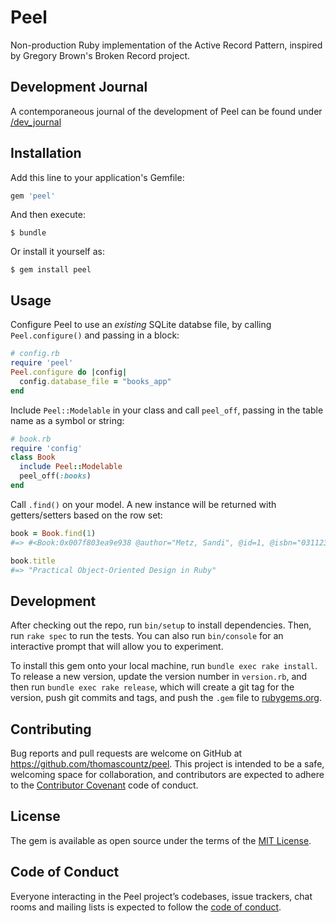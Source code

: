 # Peel

Non-production Ruby implementation of the Active Record Pattern, inspired by Gregory Brown's Broken Record project.

## Development Journal

A contemporaneous journal of the development of Peel can be found under [/dev_journal](dev_journal)

## Installation

Add this line to your application's Gemfile:

```ruby
gem 'peel'
```

And then execute:

    $ bundle

Or install it yourself as:

    $ gem install peel

## Usage

Configure Peel to use an _existing_ SQLite databse file, by calling `Peel.configure()` and passing in a block:

```ruby
# config.rb
require 'peel'
Peel.configure do |config|
  config.database_file = "books_app"
end
```

Include `Peel::Modelable` in your class and call `peel_off`, passing in the table name as a symbol or string:

```ruby
# book.rb
require 'config'
class Book
  include Peel::Modelable
  peel_off(:books)
end
```

Call `.find()` on your model. A new instance will be returned with getters/setters based on the row set:

```ruby
book = Book.find(1)
#=> #<Book:0x007f803ea9e938 @author="Metz, Sandi", @id=1, @isbn="0311237841549", @title="Practical Object-Oriented Design in Ruby">

book.title
#=> "Practical Object-Oriented Design in Ruby"
```

## Development

After checking out the repo, run `bin/setup` to install dependencies. Then, run `rake spec` to run the tests. You can also run `bin/console` for an interactive prompt that will allow you to experiment.

To install this gem onto your local machine, run `bundle exec rake install`. To release a new version, update the version number in `version.rb`, and then run `bundle exec rake release`, which will create a git tag for the version, push git commits and tags, and push the `.gem` file to [rubygems.org](https://rubygems.org).

## Contributing

Bug reports and pull requests are welcome on GitHub at https://github.com/thomascountz/peel. This project is intended to be a safe, welcoming space for collaboration, and contributors are expected to adhere to the [Contributor Covenant](http://contributor-covenant.org) code of conduct.

## License

The gem is available as open source under the terms of the [MIT License](https://opensource.org/licenses/MIT).

## Code of Conduct

Everyone interacting in the Peel project’s codebases, issue trackers, chat rooms and mailing lists is expected to follow the [code of conduct](https://github.com/thomsacountz/peel/blob/master/CODE_OF_CONDUCT.md).
